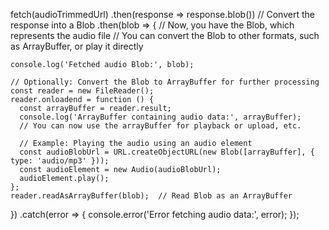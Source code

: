 fetch(audioTrimmedUrl)
  .then(response => response.blob())  // Convert the response into a Blob
  .then(blob => {
    // Now, you have the Blob, which represents the audio file
    // You can convert the Blob to other formats, such as ArrayBuffer, or play it directly
    
    console.log('Fetched audio Blob:', blob);

    // Optionally: Convert the Blob to ArrayBuffer for further processing
    const reader = new FileReader();
    reader.onloadend = function () {
      const arrayBuffer = reader.result;
      console.log('ArrayBuffer containing audio data:', arrayBuffer);
      // You can now use the arrayBuffer for playback or upload, etc.
      
      // Example: Playing the audio using an audio element
      const audioBlobUrl = URL.createObjectURL(new Blob([arrayBuffer], { type: 'audio/mp3' }));
      const audioElement = new Audio(audioBlobUrl);
      audioElement.play();
    };
    reader.readAsArrayBuffer(blob);  // Read Blob as an ArrayBuffer
  })
  .catch(error => {
    console.error('Error fetching audio data:', error);
  });
